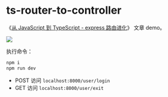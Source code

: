 # ts-router-to-controller

《[从 JavaScript 到 TypeScript - express 路由进化]()》 文章 demo。

![](blob/master/imgs/demo.png)



执行命令：

```bash
npm i
npm run dev
```

- POST 访问 `localhost:8000/user/login`
- GET 访问 `localhost:8000/user/exit`


